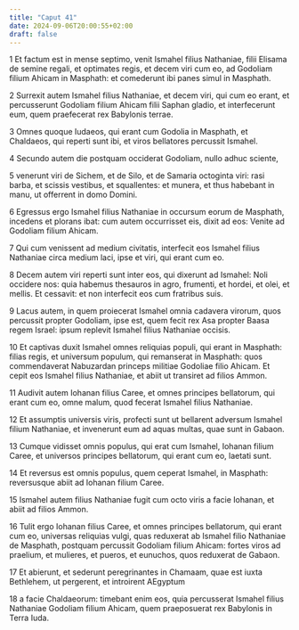 ```yaml
---
title: "Caput 41"
date: 2024-09-06T20:00:55+02:00
draft: false
---
```



1 Et factum est in mense septimo, venit Ismahel filius Nathaniae, filii Elisama de semine regali, et optimates regis, et decem viri cum eo, ad Godoliam filium Ahicam in Masphath: et comederunt ibi panes simul in Masphath.

2 Surrexit autem Ismahel filius Nathaniae, et decem viri, qui cum eo erant, et percusserunt Godoliam filium Ahicam filii Saphan gladio, et interfecerunt eum, quem praefecerat rex Babylonis terrae.

3 Omnes quoque Iudaeos, qui erant cum Godolia in Masphath, et Chaldaeos, qui reperti sunt ibi, et viros bellatores percussit Ismahel.

4 Secundo autem die postquam occiderat Godoliam, nullo adhuc sciente,

5 venerunt viri de Sichem, et de Silo, et de Samaria octoginta viri: rasi barba, et scissis vestibus, et squallentes: et munera, et thus habebant in manu, ut offerrent in domo Domini.

6 Egressus ergo Ismahel filius Nathaniae in occursum eorum de Masphath, incedens et plorans ibat: cum autem occurrisset eis, dixit ad eos: Venite ad Godoliam filium Ahicam.

7 Qui cum venissent ad medium civitatis, interfecit eos Ismahel filius Nathaniae circa medium laci, ipse et viri, qui erant cum eo.

8 Decem autem viri reperti sunt inter eos, qui dixerunt ad Ismahel: Noli occidere nos: quia habemus thesauros in agro, frumenti, et hordei, et olei, et mellis. Et cessavit: et non interfecit eos cum fratribus suis.

9 Lacus autem, in quem proiecerat Ismahel omnia cadavera virorum, quos percussit propter Godoliam, ipse est, quem fecit rex Asa propter Baasa regem Israel: ipsum replevit Ismahel filius Nathaniae occisis.

10 Et captivas duxit Ismahel omnes reliquias populi, qui erant in Masphath: filias regis, et universum populum, qui remanserat in Masphath: quos commendaverat Nabuzardan princeps militiae Godoliae filio Ahicam. Et cepit eos Ismahel filius Nathaniae, et abiit ut transiret ad filios Ammon.

11 Audivit autem Iohanan filius Caree, et omnes principes bellatorum, qui erant cum eo, omne malum, quod fecerat Ismahel filius Nathaniae.

12 Et assumptis universis viris, profecti sunt ut bellarent adversum Ismahel filium Nathaniae, et invenerunt eum ad aquas multas, quae sunt in Gabaon.

13 Cumque vidisset omnis populus, qui erat cum Ismahel, Iohanan filium Caree, et universos principes bellatorum, qui erant cum eo, laetati sunt.

14 Et reversus est omnis populus, quem ceperat Ismahel, in Masphath: reversusque abiit ad Iohanan filium Caree.

15 Ismahel autem filius Nathaniae fugit cum octo viris a facie Iohanan, et abiit ad filios Ammon.

16 Tulit ergo Iohanan filius Caree, et omnes principes bellatorum, qui erant cum eo, universas reliquias vulgi, quas reduxerat ab Ismahel filio Nathaniae de Masphath, postquam percussit Godoliam filium Ahicam: fortes viros ad praelium, et mulieres, et pueros, et eunuchos, quos reduxerat de Gabaon.

17 Et abierunt, et sederunt peregrinantes in Chamaam, quae est iuxta Bethlehem, ut pergerent, et introirent AEgyptum

18 a facie Chaldaeorum: timebant enim eos, quia percusserat Ismahel filius Nathaniae Godoliam filium Ahicam, quem praeposuerat rex Babylonis in Terra Iuda.

